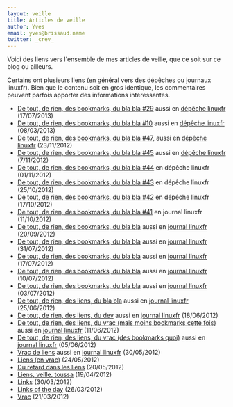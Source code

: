 ```yaml
---
layout: veille
title: Articles de veille
author: Yves
email: yves@brissaud.name
twitter: _crev_
---
```


Voici des liens vers l'ensemble de mes articles de veille, que ce soit sur ce blog ou ailleurs.

Certains ont plusieurs liens (en général vers des dépêches ou journaux linuxfr). Bien que le contenu soit en gros identique, les commentaires peuvent parfois apporter des informations intéressantes.

* [De tout, de rien, des bookmarks, du bla bla #29](http://log.winsos.net/2013/07/17/de-tout-de-rien-des-bookmarks-du-bla-bla-29.html) aussi en [dépêche linuxfr](https://linuxfr.org/news/de-tout-de-rien-des-bookmarks-du-bla-bla-29) (17/07/2013)
* [De tout, de rien, des bookmarks, du bla bla #10](http://log.winsos.net/2013/03/08/de-tout-de-rien-des-bookmarks-du-bla-bla-10.html) aussi en [dépêche linuxfr](https://linuxfr.org/news/de-tout-de-rien-des-bookmarks-du-bla-bla-10) (08/03/2013)
* [De tout, de rien, des bookmarks, du bla bla #47](http://log.winsos.net/2012/11/23/de-tout-de-rien-des-bookmarks-du-bla-bla-47.html), aussi en [dépêche linuxfr](https://linuxfr.org/news/de-tout-de-rien-des-bookmarks-du-bla-bla-47) (23/11/2012)
* [De tout, de rien, des bookmarks, du bla bla #45](http://log.winsos.net/2012/11/07/de-tout-de-rien-des-bookmarks-du-bla-bla-45.html) aussi en [dépêche linuxfr](http://linuxfr.org/news/de-tout-de-rien-des-bookmarks-du-bla-bla-45) (7/11/2012)
* [De tout, de rien, des bookmarks, du bla bla #44](https://linuxfr.org/news/de-tout-de-rien-des-bookmarks-du-bla-bla-44) en dépêche linuxfr (01/11/2012)
* [De tout, de rien, des bookmarks, du bla bla #43](https://linuxfr.org/news/de-tout-de-rien-des-bookmarks-du-bla-bla-43) en dépêche linuxfr (25/10/2012)
* [De tout, de rien, des bookmarks, du bla bla #42](https://linuxfr.org/news/de-tout-de-rien-des-bookmarks-du-bla-bla-42) en dépêche linuxfr (17/10/2012)
* [De tout, de rien, des bookmarks, du bla bla #41](http://linuxfr.org/users/crev/journaux/de-tout-de-rien-des-bookmarks-du-bla-bla-41) en journal linuxfr (11/10/2012)
* [De tout, de rien, des bookmarks, du bla bla](http://www.winsos.net/~yves/index.php?post/2012/09/20/De-tout%2C-de-rien%2C-des-bookmarks%2C-du-bla-bla) aussi en [journal linuxfr](https://linuxfr.org/users/crev/journaux/de-tout-de-rien-des-bookmarks-du-bla-bla--5) (20/09/2012)
* [De tout, de rien, des bookmarks, du bla bla](http://www.winsos.net/~yves/index.php?post/2012/07/31/De-tout%2C-de-rien%2C-des-bookmarks%2C-du-bla-bla) aussi en [journal linuxfr](https://linuxfr.org/users/crev/journaux/de-tout-de-rien-des-bookmarks-du-bla-bla--4) (31/07/2012)
* [De tout, de rien, des bookmarks, du bla bla](http://www.winsos.net/~yves/index.php?post/2012/07/17/De-tout%2C-de-rien%2C-des-bookmarks%2C-du-bla-bla) aussi en [journal linuxfr](https://linuxfr.org/users/crev/journaux/de-tout-de-rien-des-bookmarks-du-bla-bla--3) (17/07/2012)
* [De tout, de rien, des bookmarks, du bla bla](http://www.winsos.net/~yves/index.php?post/2012/07/10/De-tout%2C-de-rien%2C-des-bookmarks%2C-du-bla-bla) aussi en [journal linuxfr](https://linuxfr.org/users/crev/journaux/de-tout-de-rien-des-bookmarks-du-bla-bla--2) (10/07/2012)
* [De tout, de rien, des bookmarks, du bla bla](http://www.winsos.net/~yves/index.php?post/2012/07/03/De-tout%2C-de-rien%2C-des-bookmarks%2C-du-bla-bla) aussi en [journal linuxfr](https://linuxfr.org/users/crev/journaux/de-tout-de-rien-des-bookmarks-du-bla-bla) (03/07/2012)
* [De tout, de rien, des liens, du bla bla](http://www.winsos.net/~yves/index.php?post/2012/06/25/De-tout%2C-de-rien%2C-des-liens%2C-bla-bla-bla) aussi en [journal linuxfr](https://linuxfr.org/users/crev/journaux/de-tout-de-rien-des-liens-bla-bla-bla) (25/06/2012)
* [De tout, de rien, des liens, du dev](http://www.winsos.net/~yves/index.php?post/2012/06/18/De-tout%2C-de-rien%2C-des-liens%2C-du-dev) aussi en [journal linuxfr](https://linuxfr.org/users/crev/journaux/encore-de-tout-de-rien-des-liens-du-dev) (18/06/2012)
* [De tout, de rien, des liens, du vrac (mais moins bookmarks cette fois)](http://www.winsos.net/~yves/index.php?post/2012/06/11/De-tout%2C-de-rien%2C-des-liens%2C-du-vrac-%28mais-moins-bookmarks-cette-fois%29) aussi en [journal linuxfr](https://linuxfr.org/users/crev/journaux/de-tout-de-rien-des-liens-du-vrac-mais-moins-bookmarks-cette-fois) (11/06/2012)
* [De tout, de rien, des liens, du vrac (des bookmarks quoi)](http://www.winsos.net/~yves/index.php?post/2012/06/05/De-tout%2C-de-rien%2C-des-liens%2C-du-vrac-%28des-bookmarks-quoi%29) aussi en [journal linuxfr](https://linuxfr.org/users/crev/journaux/de-tout-de-rien-des-liens-du-vrac-des-bookmarks-quoi) (05/06/2012)
* [Vrac de liens](http://www.winsos.net/~yves/index.php?post/2012/05/30/Vrac-de-liens) aussi en [journal linuxfr](https://linuxfr.org/users/crev/journaux/de-tout-de-rien-des-liens-du-vrac) (30/05/2012)
* [Liens (en vrac)](http://www.winsos.net/~yves/index.php?post/2012/05/24/Liens-%28en-vrac%29) (24/05/2012)
* [Du retard dans les liens](http://www.winsos.net/~yves/index.php?post/2012/05/20/Du-retard-dans-les-liens) (20/05/2012)
* [Liens, veille, toussa](http://www.winsos.net/~yves/index.php?post/2012/04/19/Liens%2C-veille%2C-toussa) (19/04/2012)
* [Links](http://www.winsos.net/~yves/index.php?post/2012/03/30/Links) (30/03/2012)
* [Links of the day](http://www.winsos.net/~yves/index.php?post/2012/03/26/Links-of-the-day) (26/03/2012)
* [Vrac](http://www.winsos.net/~yves/index.php?post/2012/03/21/Vrac) (21/03/2012)



